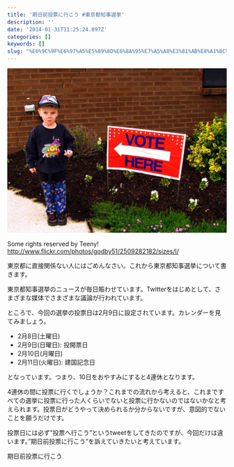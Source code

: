 ```yaml
---
title: '期日前投票に行こう #東京都知事選挙'
description: ''
date: '2014-01-31T11:25:24.097Z'
categories: []
keywords: []
slug: "%E6%9C%9F%E6%97%A5%E5%89%8D%E6%8A%95%E7%A5%A8%E3%81%AB%E8%A1%8C%E3%81%93%E3%81%86+%23%E6%9D%B1%E4%BA%AC%E9%83%BD%E7%9F%A5%E4%BA%8B%E9%81%B8%E6%8C%99"
---
```

![](1__1ovxoGewMpNcfj3ruZxTmg.jpeg)

Some rights reserved by Teeny! http://www.flickr.com/photos/godby51/2509282182/sizes/l/

東京都に直接関係ない人にはごめんなさい。これから東京都知事選挙について書きます。

東京都知事選挙のニュースが毎日賑わせています。Twitterをはじめとして、さまざまな媒体でさまざまな議論が行われています。

ところで、今回の選挙の投票日は2月9日に設定されています。カレンダーを見てみましょう。

*   2月8日(土曜日)
*   2月9日(日曜日): 投開票日
*   2月10日(月曜日)
*   2月11日(火曜日): 建国記念日

となっています。つまり、10日をおやすみにすると4連休となります。

4連休の間に投票に行くでしょうか？これまでの流れから考えると、これまですべての選挙に投票に行った人くらいでないと投票に行かないのではないかなと考えられます。投票日がどうやって決められるか分からないですが、意図的でないことを願うだけです。

投票日には必ず”投票へ行こう”というtweetをしてきたのですが、今回だけは違います。”期日前投票に行こう”を訴えていきたいと考えています。

期日前投票に行こう